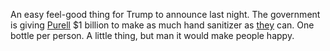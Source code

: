 An easy feel-good thing for Trump to announce last night. The government is giving <a href="https://www.google.com/search?q=purell+hand+sanitizer&safe=off&sxsrf=ALeKk00X5m8RpdZl18JT0weV2x5HHPz1nw:1584036262618&source=univ&tbm=shop&tbo=u&sa=X&ved=2ahUKEwjtlvr1wpXoAhUHmHIEHb-YCJQQsxh6BAgRECw">Purell</a> $1 billion to make as much hand sanitizer as <a href="https://www.businessinsider.com/who-makes-purell-hand-sanitizer-gojo-industries-coronavirus-2020-3">they</a> can. One bottle per person. A little thing, but man it would make people happy.
